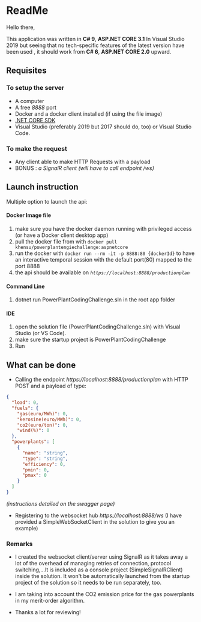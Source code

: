 # ReadMe
Hello there,

This application was written in **C# 9**, **ASP.NET CORE 3.1** In Visual Studio 2019 but seeing that no tech-specific features of the latest version  have been used , it should work from **C# 6**, **ASP.NET CORE 2.0** upward.

## Requisites

### To setup the server
* A computer
* A free *8888* port
* Docker and a docker client installed (if using the file image)
* [.NET CORE SDK](https://dotnet.microsoft.com/download/dotnet-core/thank-you/sdk-3.1.300-macos-x64-installer)
* Visual Studio (preferably 2019 but 2017 should do, too) or Visual Studio Code.

### To make the request

* Any client able to make HTTP Requests with a payload
* BONUS : *a SignalR client (will have to call endpoint /ws)*

## Launch instruction
Multiple option to launch the api:

#### Docker Image file
1) make sure you have the docker daemon running with privileged access (or have a Docker client desktop app)
2) pull the docker file from with
```docker pull khensu/powerplantengiechallenge:aspnetcore```
3) run the docker with ```docker run --rm -it -p 8888:80 {dockerId}```
to have an interactive temporal session with the default port(80) mapped to the port 8888
4) the api should be available on *```https://localhost:8888/productionplan```*

#### Command Line
1) dotnet run PowerPlantCodingChallenge.sln in the root app folder

#### IDE
1) open the solution file (PowerPlantCodingChallenge.sln) with Visual Studio (or VS Code). 
2) make sure the startup project is PowerPlantCodingChallenge
3) Run

## What can be done

* Calling the endpoint *https://localhost:8888/productionplan* with HTTP POST and a payload of type:

```json
{
  "load": 0,
  "fuels": {
    "gas(euro/MWh)": 0,
    "kerosine(euro/MWh)": 0,
    "co2(euro/ton)": 0,
    "wind(%)": 0
  },
  "powerplants": [
    {
      "name": "string",
      "type": "string",
      "efficiency": 0,
      "pmin": 0,
      "pmax": 0
    }
  ]
}
```

*(instructions detailed on the swagger page)*

* Registering to the websocket hub *https://localhost:8888/ws* (I have provided a SimpleWebSocketClient in the solution to give you an example)

### Remarks

* I created the websocket client/server using SignalR as it takes away a lot of the overhead of managing retries of connection, protocol switching,...It is included as a console project (SimpleSignalRClient) inside the solution. It won't be automatically launched from the startup project of the solution so it needs to be run separately, too.

* I am taking into account the CO2 emission price for the gas powerplants in my merit-order algorithm.

* Thanks a lot for reviewing!
